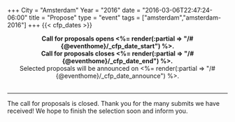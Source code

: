 +++
City = "Amsterdam"
Year = "2016"
date = "2016-03-06T22:47:24-06:00"
title = "Propose"
type = "event"
tags = ["amsterdam","amsterdam-2016"]
+++
  {{< cfp_dates >}}

<center>
<b>Call for proposals opens <%= render(:partial => "/#{@eventhome}/_cfp_date_start") %>.</b><br>
<b>Call for proposals closes <%= render(:partial => "/#{@eventhome}/_cfp_date_end") %>.</b><br>
Selected proposals will be announced on <%= render(:partial => "/#{@eventhome}/_cfp_date_announce") %>.
</center>
<br>
<hr>
The call for proposals is closed. Thank you for the many submits we have received! We hope to finish the selection soon and inform you.
